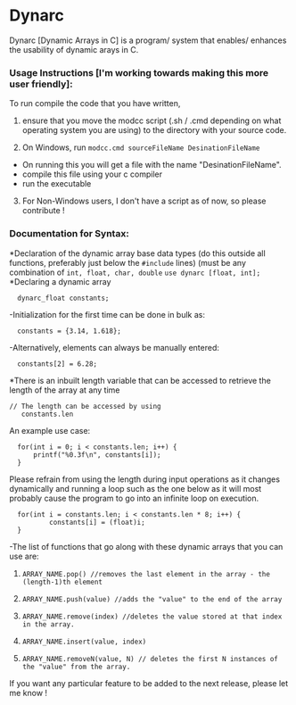# Dynarc
Dynarc [Dynamic Arrays in C] is a program/ system that enables/ enhances the usability of dynamic arays in C.

### Usage Instructions [I'm working towards making this more user friendly]:
  To run compile the code that you have written,
  1. ensure that you move the modcc script (.sh / .cmd depending on what operating system you are using)
     to the directory with your source code.
     
  2. On Windows, run ```modcc.cmd sourceFileName DesinationFileName```
   * On running this you will get a file with the name "DesinationFileName".
   * compile this file using your c compiler
   * run the executable
     
  3. For Non-Windows users, I don't have a script as of now, so please contribute !
  
### Documentation for Syntax:
  *Declaration of the dynamic array base data types (do this outside all functions, preferably just below the ```#include``` lines) (must be any combination of ```int, float, char, double```
   ```use dynarc [float, int];```  
  *Declaring a dynamic array
  ```// For example, a dynamic array of base type float would be decalred as: 
    dynarc_float constants;
  ```
  -Initialization for the first time can be done in bulk as:
  ```
    constants = {3.14, 1.618};
  ```
  -Alternatively, elements can always be manually entered:
  ```
    constants[2] = 6.28;
  ```
  *There is an inbuilt length variable that can be accessed to retrieve the length of the array at any time
  ```
  // The length can be accessed by using 
     constants.len
  ``` 
  
   An example use case:
      
  ```
    for(int i = 0; i < constants.len; i++) {
        printf("%0.3f\n", constants[i]);
    }
  ```
  Please refrain from using the length during input operations as it changes dynamically and running a loop such as the one below
  as it will most probably cause the program to go into an infinite loop on execution.
  ```
    for(int i = constants.len; i < constants.len * 8; i++) {
            constants[i] = (float)i;
    }
  ```
     
  -The list of functions that go along with these dynamic arrays that you can use are:
  1. ```ARRAY_NAME.pop() //removes the last element in the array - the (length-1)th element```
  
  2. ```ARRAY_NAME.push(value) //adds the "value" to the end of the array```
  
  3. ```ARRAY_NAME.remove(index) //deletes the value stored at that index in the array.```
     
  4. ```ARRAY_NAME.insert(value, index)```
     
  5. ```ARRAY_NAME.removeN(value, N) // deletes the first N instances of the "value" from the array.```
  
  
If you want any particular feature to be added to the next release, please let me know !
